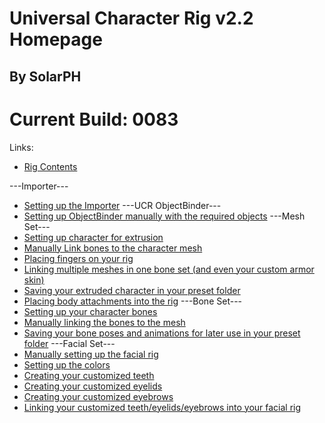 # Universal Character Rig v2.2 Homepage
## By SolarPH

# Current Build: 0083

Links:
- [Rig Contents](url)

---Importer---
- [Setting up the Importer](url)
---UCR ObjectBinder---
- [Setting up ObjectBinder manually with the required objects](url)
---Mesh Set---
- [Setting up character for extrusion](url)
- [Manually Link bones to the character mesh](url)
- [Placing fingers on your rig](url)
- [Linking multiple meshes in one bone set (and even your custom armor skin)](url)
- [Saving your extruded character in your preset folder](url)
- [Placing body attachments into the rig](url)
---Bone Set---
- [Setting up your character bones](url)
- [Manually linking the bones to the mesh](url)
- [Saving your bone poses and animations for later use in your preset folder](url)
---Facial Set---
- [Manually setting up the facial rig](url)
- [Setting up the colors](url)
- [Creating your customized teeth](url)
- [Creating your customized eyelids](url)
- [Creating your customized eyebrows](url)
- [Linking your customized teeth/eyelids/eyebrows into your facial rig](url)
